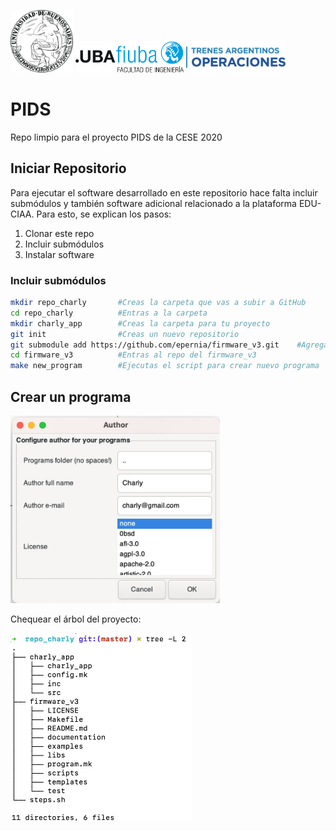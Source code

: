  <img src="Pics/UBA.png" height=100>       <img src="Pics/fiuba_logo.jpg" height=50>        <img src="Pics/trenesArgentinos_logo.png" height=50>                                    



# PIDS

Repo limpio para el proyecto PIDS de la CESE 2020



## Iniciar Repositorio

Para ejecutar el software desarrollado en este repositorio hace falta incluir submódulos y también software adicional relacionado a la plataforma EDU-CIAA. Para esto, se explican los pasos:

1. Clonar este repo
2. Incluir submódulos
3. Instalar software



### Incluir submódulos

```bash
mkdir repo_charly       #Creas la carpeta que vas a subir a GitHub
cd repo_charly          #Entras a la carpeta
mkdir charly_app        #Creas la carpeta para tu proyecto
git init                #Creas un nuevo repositorio
git submodule add https://github.com/epernia/firmware_v3.git    #Agregas firmware_v3 como submodulo
cd firmware_v3          #Entras al repo del firmware_v3
make new_program        #Ejecutas el script para crear nuevo programa

```



## Crear un programa



<img src='Pics/make_create.jpeg'  height="300">

Chequear el árbol del proyecto:

<img src='Pics/tree_repo.jpeg' height=300>